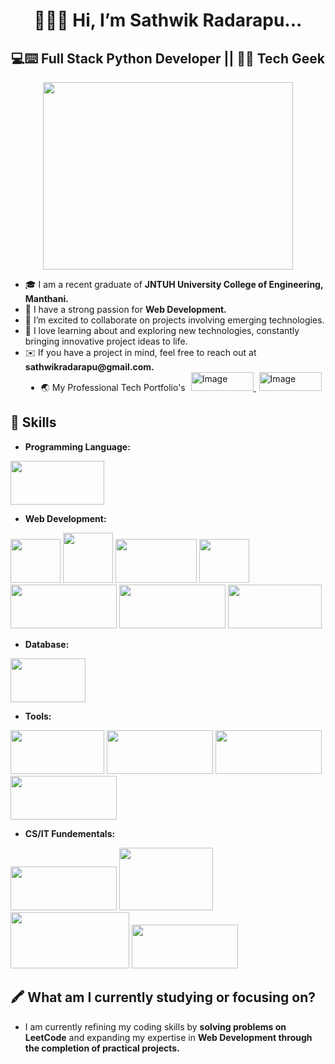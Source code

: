 <h1 align="center">
  👋🙋‍♂️ Hi, I’m Sathwik Radarapu...  
</h1>
<h2 align="center">💻⌨️ Full Stack Python Developer || 🤖🌐 Tech Geek</h2>
<div align="center">
  <img src="https://user-images.githubusercontent.com/74038190/219923809-b86dc415-a0c2-4a38-bc88-ad6cf06395a8.gif"  width="400" height="300"/>
</div>
<ul>
  <li>🎓 I am a recent graduate of <b>JNTUH University College of Engineering, Manthani.</b></li>
  <li>🍃 I have a strong passion for <b>Web Development.</b></li>
  <li>💖️ I’m excited to collaborate on projects involving emerging technologies.</li>
  <li>🐾 I love learning about and exploring new technologies, constantly bringing innovative project ideas to life.</li>
  <li>✉️ If you have a project in mind, feel free to reach out at <b>sathwikradarapu@gmail.com.</b></li>
  <li style="margin-left: 25px;">🌏 My Professional Tech Portfolio's 
    <a href="https://www.linkedin.com/in/sathwik-radarapu-b9111a273/" target="_blank">
      <img src="https://freelogopng.com/images/all_img/1656958733linkedin-logo-png.png" alt="Image" width="100" height="30" style="margin-left: 5px;">
    </a>
    <a href="https://leetcode.com/u/Sathwik_Radarapu/" target="_blank">
      <img src="https://cdn.icon-icons.com/icons2/2530/PNG/512/leetcode_button_icon_151892.png" alt="Image" width="100" height="30" style="margin-left: 5px;">
    </a>
  </li>
</ul>
<h2>🌟 Skills</h2>
<ul>
  <li><b>Programming Language:</b></li>
</ul>
<img src="https://1000logos.net/wp-content/uploads/2020/08/Python-Logo.jpg" height="70" width="150"/>
<ul>
  <li><b>Web Development:</b></li>
</ul>
<div>
  <img src="https://upload.wikimedia.org/wikipedia/commons/thumb/6/61/HTML5_logo_and_wordmark.svg/512px-HTML5_logo_and_wordmark.svg.png" height="70" width="80"/>
  <img src="https://brandslogos.com/wp-content/uploads/images/large/css3-logo.png" height="80" width="80"/>
  <img src="https://www.brcline.com/wp-content/uploads/2016/01/bootstrap-logo.png" height="70" width="130"/>
  <img src="https://quintagroup.com/cms/js/js-image/javascript-logo.png/@@images/8c64c4b9-4e1c-4c26-9b5e-78d85e3130a9.png" height="70" width="80"/>
  <img src="https://ms314006.github.io/static/b7a8f321b0bbc07ca9b9d22a7a505ed5/97b31/React.jpg" height="70" width="170"/>
  <img src="https://typeofnan.dev/static/7d24a5049765ab5e2d535e571def080e/c1b63/redux.png" height="70" width="170"/>
  
  <img src="https://static-00.iconduck.com/assets.00/django-original-icon-2048x874-iws4p6y8.png" height="70" width="150"/>
</div>
<ul>
  <li><b>Database:</b></li>
</ul>
<img src="https://encrypted-tbn0.gstatic.com/images?q=tbn:ANd9GcTFPLXqRyw5PEl4ETnuzYuP5XhUI51sUdQzcg&s" height="70" width="120"/>
<ul>
  <li><b>Tools:</b></li>
</ul>
<div>
  <img src="https://dave.dev/images/blog/git-logo.jpg" height="70" width="150"/>
  <img src="https://encrypted-tbn0.gstatic.com/images?q=tbn:ANd9GcThOU4hIRB20Oy0barVYD6x4N8hQa5QOW7Www&s" height="70" width="170"/>
  <img src="https://upload.wikimedia.org/wikipedia/commons/thumb/b/b8/Netlify_logo.svg/1200px-Netlify_logo.svg.png" height="70" width="170"/>
  <img src="https://www.google.com/url?sa=i&url=https%3A%2F%2Fintellyx.com%2F2019%2F08%2F14%2Frender-shooting-for-a-cloud-native-app-hosting-platform-you-never-outgrow%2F&psig=AOvVaw0tRnP5z5lx3YT3D4BbhRV4&ust=1742363229636000&source=images&cd=vfe&opi=89978449&ved=0CBEQjRxqFwoTCNjYzPz2kowDFQAAAAAdAAAAABAE" height="70" width="170"/>
</div>
<ul>
  <li><b>CS/IT Fundementals:</b></li>
</ul>
<div>
  <img src="https://png.pngtree.com/png-clipart/20230924/original/pngtree-database-administrator-dbms-software-data-center-admin-secure-system-vector-png-image_12671093.png" height="70" width="170"/>
  <img src="https://media.istockphoto.com/id/1334768190/vector/oop-object-oriented-programming-acronym.jpg?s=612x612&w=0&k=20&c=srCoPvK8egilkl5jeNNVq1dcjpggjEArb6xPagZIdP0=" height="100" width="150"/>
  <img src="https://t3.ftcdn.net/jpg/04/39/30/20/360_F_439302086_VnIX4490i451n9vkb5D7cnTA9yHmVeOq.jpg" height="90" width="190"/>
  <img src="https://studyopedia.com/wp-content/uploads/2017/04/computer-networking.png" height="70" width="170"/>
</div>
<h2>🖍️ What am I currently studying or focusing on?</h2>
<ul><li>I am currently refining my coding skills by <b>solving problems on LeetCode</b> and expanding my expertise in <b>Web Development through the completion of practical projects.</b></li></ul>
